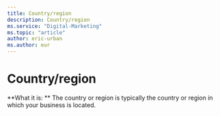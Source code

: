 ```yaml
---
title: Country/region
description: Country/region
ms.service: "Digital-Marketing"
ms.topic: "article"
author: eric-urban
ms.author: eur
---
```


# Country/region

**What it is: ** The country or region is typically the country or region in which your business is located.


